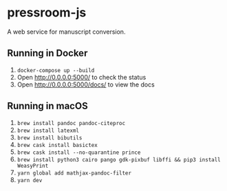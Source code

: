 # pressroom-js

A web service for manuscript conversion.

## Running in Docker

1. `docker-compose up --build`
2. Open http://0.0.0.0:5000/ to check the status
2. Open http://0.0.0.0:5000/docs/ to view the docs

## Running in macOS

1. `brew install pandoc pandoc-citeproc`
1. `brew install latexml`
1. `brew install bibutils`
1. `brew cask install basictex`
1. `brew cask install --no-quarantine prince`
1. `brew install python3 cairo pango gdk-pixbuf libffi && pip3 install WeasyPrint`
1. `yarn global add mathjax-pandoc-filter`
1. `yarn dev`
